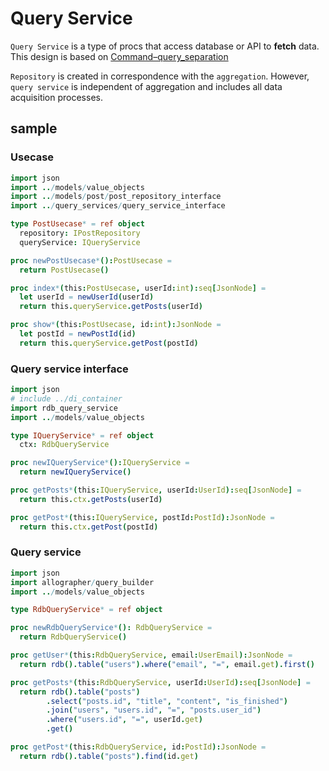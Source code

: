 Query Service
===

`Query Service` is a type of procs that access database or API to **fetch** data.  
This design is based on [Command–query_separation](https://en.wikipedia.org/wiki/Command–query_separation)

`Repository` is created in correspondence with the `aggregation`. However, `query service` is independent of aggregation and includes all data acquisition processes.

## sample
### Usecase
```nim
import json
import ../models/value_objects
import ../models/post/post_repository_interface
import ../query_services/query_service_interface

type PostUsecase* = ref object
  repository: IPostRepository
  queryService: IQueryService

proc newPostUsecase*():PostUsecase =
  return PostUsecase()

proc index*(this:PostUsecase, userId:int):seq[JsonNode] =
  let userId = newUserId(userId)
  return this.queryService.getPosts(userId)

proc show*(this:PostUsecase, id:int):JsonNode =
  let postId = newPostId(id)
  return this.queryService.getPost(postId)
```

### Query service interface
```nim
import json
# include ../di_container
import rdb_query_service
import ../models/value_objects

type IQueryService* = ref object
  ctx: RdbQueryService

proc newIQueryService*():IQueryService =
  return newIQueryService()

proc getPosts*(this:IQueryService, userId:UserId):seq[JsonNode] =
  return this.ctx.getPosts(userId)

proc getPost*(this:IQueryService, postId:PostId):JsonNode =
  return this.ctx.getPost(postId)
```

### Query service
```nim
import json
import allographer/query_builder
import ../models/value_objects

type RdbQueryService* = ref object

proc newRdbQueryService*(): RdbQueryService =
  return RdbQueryService()

proc getUser*(this:RdbQueryService, email:UserEmail):JsonNode =
  return rdb().table("users").where("email", "=", email.get).first()

proc getPosts*(this:RdbQueryService, userId:UserId):seq[JsonNode] =
  return rdb().table("posts")
        .select("posts.id", "title", "content", "is_finished")
        .join("users", "users.id", "=", "posts.user_id")
        .where("users.id", "=", userId.get)
        .get()

proc getPost*(this:RdbQueryService, id:PostId):JsonNode =
  return rdb().table("posts").find(id.get)
```